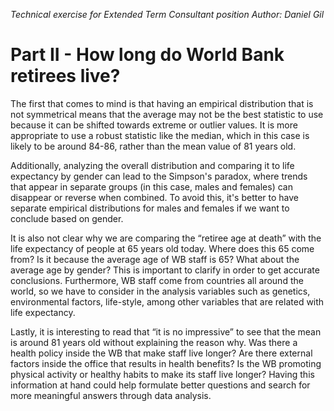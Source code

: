 *Technical exercise for Extended Term Consultant position*
*Author: Daniel Gil*

# Part II - How long do World Bank retirees live?
The first that comes to mind is that having an empirical distribution that is not symmetrical means that the average may not be the best statistic to use because it can be shifted towards extreme or outlier values. It is more appropriate to use a robust statistic like the median, which in this case is likely to be around 84-86, rather than the mean value of 81 years old. 

Additionally, analyzing the overall distribution and comparing it to life expectancy by gender can lead to the Simpson's paradox, where trends that appear in separate groups (in this case, males and females) can disappear or reverse when combined. To avoid this, it's better to have separate empirical distributions for males and females if we want to conclude based on gender.

It is also not clear why we are comparing the “retiree age at death” with the life expectancy of people at 65 years old today. Where does this 65 come from? Is it because the average age of WB staff is 65? What about the average age by gender? This is important to clarify in order to get accurate conclusions. Furthermore, WB staff come from countries all around the world, so we have to consider in the analysis variables such as genetics, environmental factors, life-style, among other variables that are related with life expectancy.

Lastly, it is interesting to read that “it is no impressive” to see that the mean is around 81 years old without explaining the reason why. Was there a health policy inside the WB that make staff live longer? Are there external factors inside the office that results in health benefits? Is the WB promoting physical activity or healthy habits to make its staff live longer? Having this information at hand could help formulate better questions and search for more meaningful answers through data analysis.